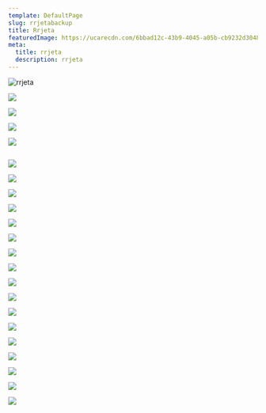 ```yaml
---
template: DefaultPage
slug: rrjetabackup
title: Rrjeta
featuredImage: https://ucarecdn.com/6bbad12c-43b9-4045-a05b-cb9232d30488/
meta:
  title: rrjeta
  description: rrjeta
---
```



![rrjeta](https://ucarecdn.com/69abeff1-c513-4fb5-9e2b-7bd4a348d0d9/ "Rrjeta")

![](https://ucarecdn.com/159c2b9f-2c2e-4042-a4a2-cb8c130dd2fa/)

![](https://ucarecdn.com/d3489d02-967e-49b4-b689-afbe1091660c/)

![](https://ucarecdn.com/39c56630-9e71-4beb-8bcd-e03165986e70/)

![](https://ucarecdn.com/9ffb1f15-4c91-43a4-a0d5-98cf4e889fe2/)

![]()

![](https://ucarecdn.com/fdd7878d-ccb7-484c-ba82-140445445a26/)

![](https://ucarecdn.com/2b82a4da-9344-40a2-92f9-c5cc29f093c0/)

![](https://ucarecdn.com/3bc9f64a-c85f-4082-bb41-503930f5e2fb/)

![](https://ucarecdn.com/2555a9e2-7dd1-4e0f-8856-f1555923ae29/)

![](https://ucarecdn.com/2b615b27-3b98-4e71-b057-c20668252d26/)

![](https://ucarecdn.com/a02dde05-e9d8-42b4-a03c-2194a57b9e5b/)

![](https://ucarecdn.com/7591658d-644e-4f59-8a63-5b4204df1bd2/)

![](https://ucarecdn.com/b4a63e4e-d861-4e7f-b568-69ba5bfcddd3/)

![](https://ucarecdn.com/d27a7430-0587-49d7-8ec7-c2c84d07f3be/)

![](https://ucarecdn.com/d03e3c7f-e10a-42a6-8200-0656f6d9acc7/)

![](https://ucarecdn.com/1e78d55b-fb90-439b-9db5-8a5a01baf432/)

![](https://ucarecdn.com/853937bb-9232-4204-b60c-b5a4a8a4e33d/)

![](https://ucarecdn.com/eba709db-b934-4a60-ae55-91cf59f69c6e/)

![](https://ucarecdn.com/d1b99f00-488e-4c69-ab07-e26c5016148a/)

![](https://ucarecdn.com/fd876695-aab6-4bee-9c52-abf20d794600/)

![](https://ucarecdn.com/06ccc755-1b16-4441-9913-94a8092d841e/)

![](https://ucarecdn.com/32d5c088-659e-4c17-835c-0aa6d91bf7e1/)